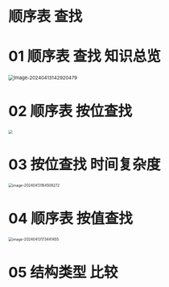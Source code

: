 # 顺序表 查找



# 01 顺序表 查找 知识总览

<img src="https://cvp.oss-cn-shanghai.aliyuncs.com/picgo/202404131429528.png" alt="image-20240413142920479" style="zoom: 67%;" />



# 02 顺序表 按位查找

<img src="https://cvp.oss-cn-shanghai.aliyuncs.com/picgo/202404131626339.png" style="zoom:50%;" />



# 03 按位查找 时间复杂度

<img src="https://cvp.oss-cn-shanghai.aliyuncs.com/picgo/202404131645339.png" alt="image-20240413164508272" style="zoom:50%;" />



# 04 顺序表 按值查找

<img src="https://cvp.oss-cn-shanghai.aliyuncs.com/picgo/202404131734615.png" alt="image-20240413173441455" style="zoom:50%;" />



# 05 结构类型 比较

